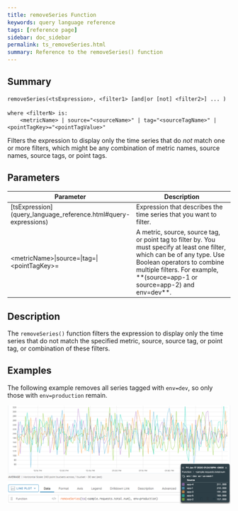 ```yaml
---
title: removeSeries Function
keywords: query language reference
tags: [reference page]
sidebar: doc_sidebar
permalink: ts_removeSeries.html
summary: Reference to the removeSeries() function
---
```


## Summary
```
removeSeries(<tsExpression>, <filter1> [and|or [not] <filter2>] ... )

where <filterN> is: 
    <metricName> | source="<sourceName>" | tag="<sourceTagName>" | <pointTagKey>="<pointTagValue>" 
```
Filters the expression to display only the time series that do <em>not</em> match one or more filters, which might be any combination of metric names, source names, source tags, or point tags. 

## Parameters
<table style="width: 100%;">
<tbody>
<thead>
<tr><th width="40%">Parameter</th><th width="60%">Description</th></tr>
</thead>
<tr>
<td markdown="span"> [tsExpression](query_language_reference.html#query-expressions)</td>
<td>Expression that describes the time series that you want to filter.</td>
</tr>
<tr>
<td>&lt;metricName&gt;&vert;source=&vert;tag=&vert;&lt;pointTagKey&gt;=</td>
<td markdown="span">A metric, source, source tag, or point tag to filter by. You must specify at least one filter, which can be of any type. Use Boolean operators to combine multiple filters. For example, <br>**(source=app-1 or source=app-2) and env=dev**.</td></tr>
</tbody>
</table>

## Description

The `removeSeries()` function filters the expression to display only the time series that do not match the specified metric, source, source tag, or point tag, or combination of these filters.

<!---At times, a simpler way to remove series is to use Boolean operators. For example, instead of:
```
removeSeries(ts("smp-fax*.count", source="-eq"), "smp-fax*.metrics.wavefront.*")
```
you can call:

```
ts("smp-fax*.count" and not "smp-fax*.metrics.wavefront.*", source="-eq*")`
```
--->


## Examples

The following example removes all series tagged with `env=dev`, so only those with `env=production` remain.

![remove series](images/ts_remove_series.png)
